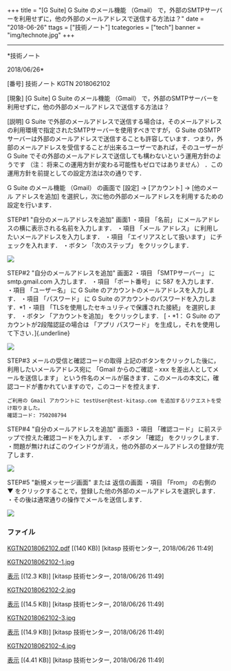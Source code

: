 ﻿+++
title = "[G Suite] G Suite のメール機能 （Gmail） で，外部のSMTPサーバーを利用せずに，他の外部のメールアドレスで送信する方法は？"
date = "2018-06-26"
ttags = ["技術ノート"]
tcategories = ["tech"]
banner = "img/technote.jpg"
+++

-----------------------------------------------------------------------------------------------------------------------------

*技術ノート

2018/06/26*


[番号]
技術ノート KGTN 2018062102

[現象]
[G Suite] G Suite のメール機能 （Gmail）
で，外部のSMTPサーバーを利用せずに，他の外部のメールアドレスで送信する方法は？

[説明]
G Suite
で外部のメールアドレスで送信する場合は，そのメールアドレスの利用環境で指定されたSMTPサーバーを使用すべきですが，
G Suite
のSMTPサーバーは外部のメールアドレスで送信することも許容しています．つまり，外部のメールアドレスを受信することが出来るユーザーであれば，そのユーザーが
G Suite
でその外部のメールアドレスで送信しても構わないという運用方針のようです
（注： 将来この運用方針が変わる可能性もゼロではありません）
．この運用方針を前提としての設定方法は次の通りです．

G Suite のメール機能 （Gmail） の画面で [設定] → [アカウント] →
[他のメール アドレスを追加]
を選択し，次に他の外部のメールアドレスを利用するための設定を行います．

STEP#1 "自分のメールアドレスを追加" 画面1
・項目 「名前」 にメールアドレスの横に表示される名前を入力します．
・項目 「メール アドレス」 に利用したいメールアドレスを入力します．
・項目 「エイリアスとして扱います」 にチェックを入れます．
・ボタン 「次のステップ」 をクリックします．

![](http://techreport.kitasp.net/attachments/download/4081/KGTN2018062102-1.jpg)

STEP#2 "自分のメールアドレスを追加" 画面2
・項目 「SMTPサーバー」 に smtp.gmail.com 入力します．
・項目 「ポート番号」 に 587 を入力します．
・項目 「ユーザー名」 に G Suite
のアカウントのメールアドレスを入力します．
・項目 「パスワード」 に G Suite
のアカウントのパスワードを入力します．*1
・項目 「TLSを使用したセキュリティで保護された接続」 を選択します．
・ボタン 「アカウントを追加」 をクリックします．
[・*1： G Suite のアカウントが2段階認証の場合は 「アプリ パスワード」
を生成し，それを使用して下さい．]{.underline}

![](http://techreport.kitasp.net/attachments/download/4082/KGTN2018062102-2.jpg)

STEP#3 メールの受信と確認コードの取得
上記のボタンをクリックした後に，利用したいメールアドレス宛に 「Gmail
からのご確認 - xxx を差出人としてメールを送信します」
という件名のメールが届きます．このメールの本文に，確認コードが書かれていますので，このコードを控えます．

    ご利用の Gmail アカウントに testUser@test-kitasp.com を追加するリクエストを受け取りました。
    確認コード: 750208794

STEP#4 "自分のメールアドレスを追加" 画面3
・項目 「確認コード」 に前ステップで控えた確認コードを入力します．
・ボタン 「確認」 をクリックします．
・問題が無ければこのウインドウが消え，他の外部のメールアドレスの登録が完了します．

![](http://techreport.kitasp.net/attachments/download/4083/KGTN2018062102-3.jpg)

STEP#5 "新規メッセージ画面" または 返信の画面
・項目 「From」 の右側の ▼
をクリックすることで，登録した他の外部のメールアドレスを選択します．
・その後は通常通りの操作でメールを送信します．

![](http://techreport.kitasp.net/attachments/download/4084/KGTN2018062102-4.jpg)


### ファイル

 
 


[KGTN2018062102.pdf](http://techreport.kitasp.net/attachments/download/4080/KGTN2018062102.pdf)
 [(140 KB)] [kitasp 技術センター, 2018/06/26
11:49]

[KGTN2018062102-1.jpg](http://techreport.kitasp.net/attachments/download/4081/KGTN2018062102-1.jpg)

[表示](http://techreport.kitasp.net/attachments/4081/KGTN2018062102-1.jpg "表示")
 [(12.3 KB)] [kitasp 技術センター, 2018/06/26
11:49]

[KGTN2018062102-2.jpg](http://techreport.kitasp.net/attachments/download/4082/KGTN2018062102-2.jpg)

[表示](http://techreport.kitasp.net/attachments/4082/KGTN2018062102-2.jpg "表示")
 [(14.5 KB)] [kitasp 技術センター, 2018/06/26
11:49]

[KGTN2018062102-3.jpg](http://techreport.kitasp.net/attachments/download/4083/KGTN2018062102-3.jpg)

[表示](http://techreport.kitasp.net/attachments/4083/KGTN2018062102-3.jpg "表示")
 [(14.9 KB)] [kitasp 技術センター, 2018/06/26
11:49]

[KGTN2018062102-4.jpg](http://techreport.kitasp.net/attachments/download/4084/KGTN2018062102-4.jpg)

[表示](http://techreport.kitasp.net/attachments/4084/KGTN2018062102-4.jpg "表示")
 [(4.41 KB)] [kitasp 技術センター, 2018/06/26
11:49]


 


 

